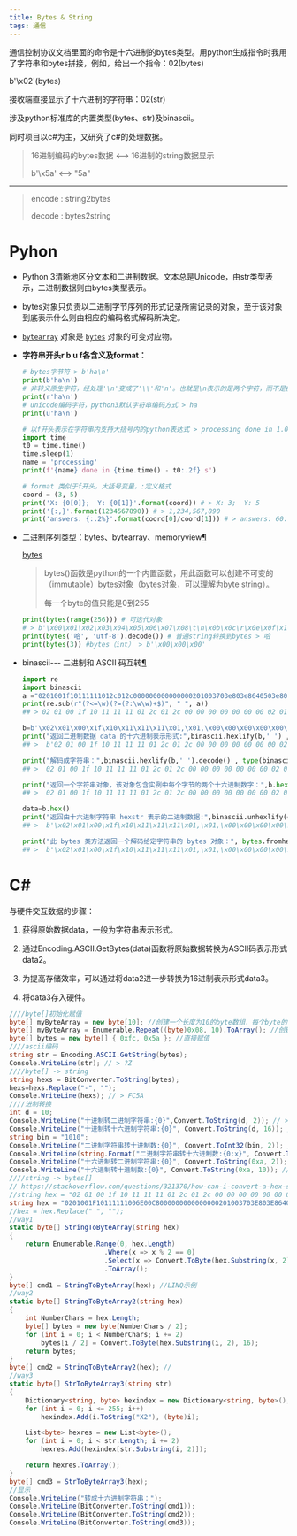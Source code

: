```yaml
---
title: Bytes & String
tags: 通信
---
```



通信控制协议文档里面的命令是十六进制的bytes类型。用python生成指令时我用了字符串和bytes拼接，例如，给出一个指令：02(bytes)

b'\x02'(bytes)

接收端直接显示了十六进制的字符串：02(str)

涉及python标准库的内置类型(bytes、str)及binascii。

同时项目以c#为主，又研究了c#的处理数据。

> 16进制编码的bytes数据 <——> 16进制的string数据显示
>
> b'\x5a'	<——>	"5a"

------

> encode : string2bytes
>
> decode : bytes2string

# Pyhon

- Python 3清晰地区分文本和二进制数据。文本总是Unicode，由str类型表示，二进制数据则由bytes类型表示。

- bytes对象只负责以二进制字节序列的形式记录所需记录的对象，至于该对象到底表示什么则由相应的编码格式解码所决定。

- [`bytearray`](https://docs.python.org/zh-cn/3/library/stdtypes.html#bytearray) 对象是 [`bytes`](https://docs.python.org/zh-cn/3/library/stdtypes.html#bytes) 对象的可变对应物。

- **字符串开头r b u f各含义及format：**

  ```python
  # bytes字节符 > b'ha\n'
  print(b'ha\n') 
  # 非转义原生字符，经处理'\n'变成了'\\'和'n'。也就是\n表示的是两个字符，而不是换行 > ha\n
  print(r'ha\n') 
  # unicode编码字符，python3默认字符串编码方式 > ha
  print(u'ha\n') 
  
  # 以f开头表示在字符串内支持大括号内的python表达式 > processing done in 1.00 s
  import time
  t0 = time.time()
  time.sleep(1)
  name = 'processing'
  print(f'{name} done in {time.time() - t0:.2f} s')  
  
  # format 类似于f开头，大括号变量，:定义格式
  coord = (3, 5)
  print('X: {0[0]};  Y: {0[1]}'.format(coord)) # > X: 3;  Y: 5
  print('{:,}'.format(1234567890)) # > 1,234,567,890
  print('answers: {:.2%}'.format(coord[0]/coord[1])) # > answers: 60.00%
  ```

- 二进制序列类型：bytes、bytearray、memoryview[¶](https://docs.python.org/zh-cn/3/library/stdtypes.html#binary-sequence-types-bytes-bytearray-memoryview)

  [bytes](https://docs.python.org/zh-cn/3/library/stdtypes.html#bytes)

  > bytes()函数是python的一个内置函数，用此函数可以创建不可变的（immutable）bytes对象（bytes对象，可以理解为byte string）。
  >
  > 每一个byte的值只能是0到255

  ```python
  print(bytes(range(256))) # 可迭代对象
  # > b'\x00\x01\x02\x03\x04\x05\x06\x07\x08\t\n\x0b\x0c\r\x0e\x0f\x10\x11\x12\x13\x14\x15\x16\x17\x18\x19\x1a\x1b\x1c\x1d\x1e\x1f !"#$%&\'()*+,-./0123456789:;<=>?@ABCDEFGHIJKLMNOPQRSTUVWXYZ[\\]^_`abcdefghijklmnopqrstuvwxyz{|}~\x7f\x80\x81\x82\x83\x84\x85\x86\x87\x88\x89\x8a\x8b\x8c\x8d\x8e\x8f\x90\x91\x92\x93\x94\x95\x96\x97\x98\x99\x9a\x9b\x9c\x9d\x9e\x9f\xa0\xa1\xa2\xa3\xa4\xa5\xa6\xa7\xa8\xa9\xaa\xab\xac\xad\xae\xaf\xb0\xb1\xb2\xb3\xb4\xb5\xb6\xb7\xb8\xb9\xba\xbb\xbc\xbd\xbe\xbf\xc0\xc1\xc2\xc3\xc4\xc5\xc6\xc7\xc8\xc9\xca\xcb\xcc\xcd\xce\xcf\xd0\xd1\xd2\xd3\xd4\xd5\xd6\xd7\xd8\xd9\xda\xdb\xdc\xdd\xde\xdf\xe0\xe1\xe2\xe3\xe4\xe5\xe6\xe7\xe8\xe9\xea\xeb\xec\xed\xee\xef\xf0\xf1\xf2\xf3\xf4\xf5\xf6\xf7\xf8\xf9\xfa\xfb\xfc\xfd\xfe\xff'
  print(bytes('哈', 'utf-8').decode()) # 普通string转换到bytes > 哈
  print(bytes(3)) #bytes（int） > b'\x00\x00\x00'
  ```

- binascii--- 二进制和 ASCII 码互转[¶](https://docs.python.org/zh-cn/3/library/binascii.html#module-binascii)

  ```python
  import re
  import binascii
  a ="0201001f10111111012c012c000000000000000201003703e803e8640503e803e8000011110001"
  print(re.sub(r"(?<=\w)(?=(?:\w\w)+$)", " ", a))
  ## > 02 01 00 1f 10 11 11 11 01 2c 01 2c 00 00 00 00 00 00 00 02 01 00 37 03 e8 03 e8 64 05 03 e8 03 e8 00 00 11 11 00 01
  
  b=b'\x02\x01\x00\x1f\x10\x11\x11\x11\x01,\x01,\x00\x00\x00\x00\x00\x00\x00\x02\x01\x007\x03\xe8\x03\xe8d\x05\x03\xe8\x03\xe8\x00\x00\x11\x11\x00\x01'
  print("返回二进制数据 data 的十六进制表示形式:",binascii.hexlify(b,' ') , type(binascii.hexlify(b)))
  ## >  b'02 01 00 1f 10 11 11 11 01 2c 01 2c 00 00 00 00 00 00 00 02 01 00 37 03 e8 03 e8 64 05 03 e8 03 e8 00 00 11 11 00 01' <class 'bytes'>
  
  print("解码成字符串：",binascii.hexlify(b,' ').decode() , type(binascii.hexlify(b).decode()))
  ## >  02 01 00 1f 10 11 11 11 01 2c 01 2c 00 00 00 00 00 00 00 02 01 00 37 03 e8 03 e8 64 05 03 e8 03 e8 00 00 11 11 00 01 <class 'str'>
  
  print("返回一个字符串对象，该对象包含实例中每个字节的两个十六进制数字：",b.hex(' '),type(b.hex()))
  ## >  02 01 00 1f 10 11 11 11 01 2c 01 2c 00 00 00 00 00 00 00 02 01 00 37 03 e8 03 e8 64 05 03 e8 03 e8 00 00 11 11 00 01 <class 'str'>
  
  data=b.hex()
  print("返回由十六进制字符串 hexstr 表示的二进制数据:",binascii.unhexlify(data.rstrip('\r\n')))
  ## >  b'\x02\x01\x00\x1f\x10\x11\x11\x11\x01,\x01,\x00\x00\x00\x00\x00\x00\x00\x02\x01\x007\x03\xe8\x03\xe8d\x05\x03\xe8\x03\xe8\x00\x00\x11\x11\x00\x01'
  
  print("此 bytes 类方法返回一个解码给定字符串的 bytes 对象：", bytes.fromhex(data) , type(bytes.fromhex(data)))
  ## >  b'\x02\x01\x00\x1f\x10\x11\x11\x11\x01,\x01,\x00\x00\x00\x00\x00\x00\x00\x02\x01\x007\x03\xe8\x03\xe8d\x05\x03\xe8\x03\xe8\x00\x00\x11\x11\x00\x01' <class 'bytes'>
  ```

  

# C#

与硬件交互数据的步骤：

1. 获得原始数据data，一般为字符串表示形式。

2. 通过Encoding.ASCII.GetBytes(data)函数将原始数据转换为ASCII码表示形式data2。

3. 为提高存储效率，可以通过将data2进一步转换为16进制表示形式data3。

4. 将data3存入硬件。
```c#
////byte[]初始化赋值
byte[] myByteArray = new byte[10]; //创建一个长度为10的byte数组，每个byte的值为0
byte[] myByteArray = Enumerable.Repeat((byte)0x08, 10).ToArray(); //创建一个长度为10的byte数组，每个byte的值为0x08
byte[] bytes = new byte[] { 0xfc, 0x5a }; //直接赋值
////ascii编码
string str = Encoding.ASCII.GetString(bytes);
Console.WriteLine(str); // > ?Z
////byte[] -> string
string hexs = BitConverter.ToString(bytes);
hexs=hexs.Replace("-", "");
Console.WriteLine(hexs); // > FC5A
////进制转换
int d = 10;
Console.WriteLine("十进制转二进制字符串:{0}",Convert.ToString(d, 2)); // > 1010
Console.WriteLine("十进制转十六进制字符串:{0}", Convert.ToString(d, 16)); // > a
string bin = "1010";
Console.WriteLine("二进制字符串转十进制数:{0}", Convert.ToInt32(bin, 2)); // > 10
Console.WriteLine(string.Format("二进制字符串转十六进制数:{0:x}", Convert.ToInt32(bin, 2))); // > a
Console.WriteLine("十六进制转二进制字符串:{0}", Convert.ToString(0xa, 2)); // > 1010
Console.WriteLine("十六进制转十进制数:{0}", Convert.ToString(0xa, 10)); // > 10
////string -> bytes[]
// https://stackoverflow.com/questions/321370/how-can-i-convert-a-hex-string-to-a-byte-array
//string hex = "02 01 00 1f 10 11 11 11 01 2c 01 2c 00 00 00 00 00 00 00 02 01 00 37 03 e8 03 e8 64 05 03 e8 03 e8 00 00 11 11 00 01";
string hex = "0201001F10111111006E00C8000000000000000201003703E803E8640503E803E8000011110001";
//hex = hex.Replace(" ", "");
//way1
static byte[] StringToByteArray(string hex)
{
    return Enumerable.Range(0, hex.Length)
                        .Where(x => x % 2 == 0)
                        .Select(x => Convert.ToByte(hex.Substring(x, 2), 16))
                        .ToArray();
}
byte[] cmd1 = StringToByteArray(hex); //LINQ示例
//way2
static byte[] StringToByteArray2(string hex)
{
    int NumberChars = hex.Length;
    byte[] bytes = new byte[NumberChars / 2];
    for (int i = 0; i < NumberChars; i += 2)
        bytes[i / 2] = Convert.ToByte(hex.Substring(i, 2), 16);
    return bytes;
}
byte[] cmd2 = StringToByteArray2(hex); //
//way3
static byte[] StrToByteArray3(string str)
{
    Dictionary<string, byte> hexindex = new Dictionary<string, byte>();
    for (int i = 0; i <= 255; i++)
        hexindex.Add(i.ToString("X2"), (byte)i);

    List<byte> hexres = new List<byte>();
    for (int i = 0; i < str.Length; i += 2)
        hexres.Add(hexindex[str.Substring(i, 2)]);

    return hexres.ToArray();
}
byte[] cmd3 = StrToByteArray3(hex);
//显示
Console.WriteLine("转成十六进制字符串：");
Console.WriteLine(BitConverter.ToString(cmd1));
Console.WriteLine(BitConverter.ToString(cmd2));
Console.WriteLine(BitConverter.ToString(cmd3));
```
